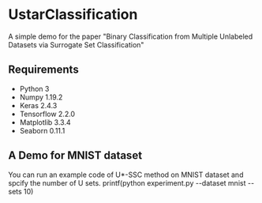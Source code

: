 # UstarClassification
A simple demo for the paper "Binary Classification from Multiple Unlabeled Datasets via Surrogate Set Classification"

## Requirements
+ Python 3
+ Numpy 1.19.2
+ Keras 2.4.3
+ Tensorflow 2.2.0
+ Matplotlib 3.3.4
+ Seaborn 0.11.1

## A Demo for MNIST dataset
You can run an example code of U*-SSC method on MNIST dataset and spcify the number of U sets.
printf(python experiment.py --dataset mnist --sets 10)
